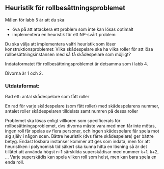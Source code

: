 ## Heuristik för rollbesättningsproblemet

Målen för labb 5 är att du ska

- öva på att attackera ett problem som inte kan lösas optimalt
- implementera en heuristik för ett NP-svårt problem

Du ska välja att implementera valfri heuristik som löser konstruktionsproblemet: Vilka skådespelare ska ha vilka roller för att lösa rollbesättningsinstansen med så få skådespelare som möjligt? 

Indataformatet för rollbesättningsproblemet är detsamma som i labb 4. 

Divorna är 1 och 2.

### Utdataformat: 
Rad ett: antal skådespelare som fått roller 

En rad för varje skådespelare (som fått roller) med skådespelarens nummer, antalet roller skådespelaren tilldelats samt numren på dessa roller

Problemet ska lösas enligt villkoren som specificerats för rollbesättningsproblemet, dvs divorna måste vara med men får inte mötas, ingen roll får spelas av flera personer, och ingen skådespelare får spela mot sig själv i någon scen. Bättre heuristik (dvs färre skådespelare) ger bättre betyg. Endast lösbara instanser kommer att ges som indata, men för att heuristiken i polynomisk tid säkert ska kunna hitta en lösning så är det tillåtet att använda högst n-1 särskilda superskådisar med nummer k+1, k+2, ... Varje superskådis kan spela vilken roll som helst, men kan bara spela en enda roll.